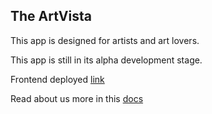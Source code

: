 ## The ArtVista

This app is designed for artists and art lovers.

This app is still in its alpha development stage.

Frontend deployed [link](https://artvistasq47.netlify.app) 

Read about us more in this [docs](https://docs.google.com/document/d/10iRHbmSEkfI3yg6M_pISmJgQ5cZD0oeLPk6b2S-Gdv8/edit?usp=sharing)

